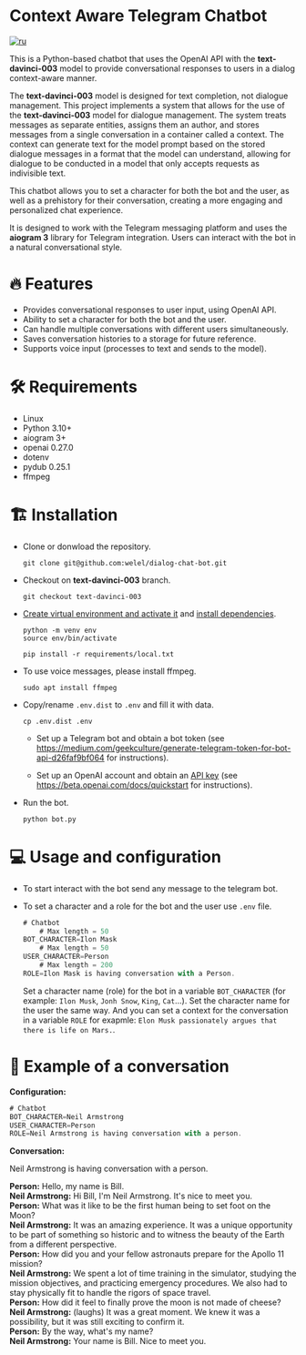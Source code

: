 # Context Aware Telegram Chatbot

<a href="/README-ru.md" ><img alt="ru" src="https://img.shields.io/badge/%D0%B2%D0%B5%D1%80%D1%81%D0%B8%D1%8F-%D0%BD%D0%B0%20%D1%80%D1%83%D1%81%D1%81%D0%BA%D0%BE%D0%BC-blue"/></a>

This is a Python-based chatbot that uses the OpenAI API with the **text-davinci-003** model to provide conversational responses to users in a dialog context-aware manner.

The **text-davinci-003** model is designed for text completion, not dialogue management. This project implements a system that allows for the use of the **text-davinci-003** model for dialogue management. The system treats messages as separate entities, assigns them an author, and stores messages from a single conversation in a container called a context. The context can generate text for the model prompt based on the stored dialogue messages in a format that the model can understand, allowing for dialogue to be conducted in a model that only accepts requests as indivisible text.

This chatbot allows you to set a character for both the bot and the user, as well as a prehistory for their conversation, creating a more engaging and personalized chat experience.

It is designed to work with the Telegram messaging platform and uses the **aiogram 3** library for Telegram integration. Users can interact with the bot in a natural conversational style.

# 🔥 Features

- Provides conversational responses to user input, using OpenAI API.
- Ability to set a character for both the bot and the user.
- Can handle multiple conversations with different users simultaneously.
- Saves conversation histories to a storage for future reference.
- Supports voice input (processes to text and sends to the model).

# 🛠️ Requirements

- Linux
- Python 3.10+
- aiogram 3+
- openai 0.27.0
- dotenv
- pydub 0.25.1
- ffmpeg

# 🏗️ Installation

- Clone or donwload the repository.

    ```
    git clone git@github.com:welel/dialog-chat-bot.git
    ```

- Checkout on **text-davinci-003** branch.

    ```
    git checkout text-davinci-003
    ```

- [Create virtual environment and activate it](https://packaging.python.org/en/latest/guides/installing-using-pip-and-virtual-environments/#creating-a-virtual-environment) and [install dependencies](https://packaging.python.org/en/latest/guides/installing-using-pip-and-virtual-environments/#using-requirements-files).

    ```
    python -m venv env
    source env/bin/activate
    ```

    ```
    pip install -r requirements/local.txt
    ```

- To use voice messages, please install ffmpeg.

    ```
    sudo apt install ffmpeg
    ```

- Copy/rename `.env.dist` to `.env` and fill it with data.

    ```
    cp .env.dist .env
    ```

    - Set up a Telegram bot and obtain a bot token (see https://medium.com/geekculture/generate-telegram-token-for-bot-api-d26faf9bf064 for instructions).

    - Set up an OpenAI account and obtain an [API key](https://platform.openai.com/account/api-keys) (see https://beta.openai.com/docs/quickstart for instructions).

- Run the bot.

    ```
    python bot.py
    ```

# 💻 Usage and configuration

- To start interact with the bot send any message to the telegram bot.

- To set a character and a role for the bot and the user use `.env` file.

    ```js
    # Chatbot
        # Max length = 50
    BOT_CHARACTER=Ilon Mask
        # Max length = 50
    USER_CHARACTER=Person
        # Max length = 200
    ROLE=Ilon Mask is having conversation with a Person.
    ```

    Set a character name (role) for the bot in a variable `BOT_CHARACTER` (for example: `Ilon Musk`, `Jonh Snow`, `King`, `Cat`...). Set the character name for the user the same way. And you can set a context for the conversation in a variable `ROLE` for exapmle: `Elon Musk passionately argues that there is life on Mars.`.

# 💬 Example of a conversation

**Configuration:**

```js
# Chatbot
BOT_CHARACTER=Neil Armstrong
USER_CHARACTER=Person
ROLE=Neil Armstrong is having conversation with a person.
```

**Conversation:**

Neil Armstrong is having conversation with a person.

**Person:** Hello, my name is Bill.<br>
**Neil Armstrong:** Hi Bill, I'm Neil Armstrong. It's nice to meet you.<br>
**Person:** What was it like to be the first human being to set foot on the Moon?<br>
**Neil Armstrong:** It was an amazing experience. It was a unique opportunity to be part of something so historic and to witness the beauty of the Earth from a different perspective.<br>
**Person:** How did you and your fellow astronauts prepare for the Apollo 11 mission?<br>
**Neil Armstrong:** We spent a lot of time training in the simulator, studying the mission objectives, and practicing emergency procedures. We also had to stay physically fit to handle the rigors of space travel.<br>
**Person:** How did it feel to finally prove the moon is not made of cheese?<br>
**Neil Armstrong:** (laughs) It was a great moment. We knew it was a possibility, but it was still exciting to confirm it.<br>
**Person:** By the way, what's my name?<br>
**Neil Armstrong:** Your name is Bill. Nice to meet you.
